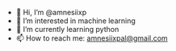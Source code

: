 - 👋 Hi, I’m @amnesiixp
- 👀 I’m interested in machine learning
- 🌱 I’m currently learning python
- 📫 How to reach me: amnesiixpal@gmail.com

<!---
amnesiixp/amnesiixp is a ✨ special ✨ repository because its `README.md` (this file) appears on your GitHub profile.
You can click the Preview link to take a look at your changes.
--->
